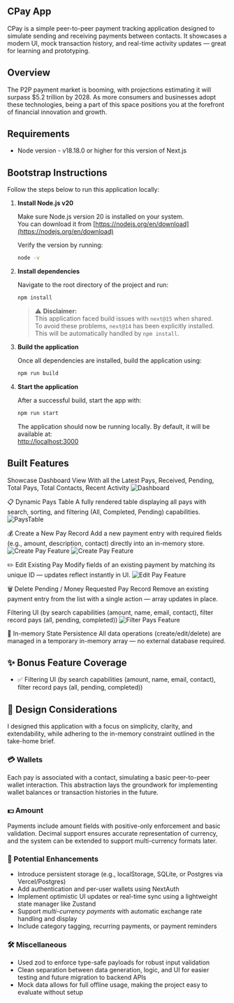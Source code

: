 ## CPay App

CPay is a simple peer-to-peer payment tracking application designed to simulate sending and receiving payments between contacts. It showcases a modern UI, mock transaction history, and real-time activity updates — great for learning and prototyping.

## Overview

The P2P payment market is booming, with projections estimating it will surpass $5.2 trillion by 2028. As more consumers and businesses adopt these technologies, being a part of this space positions you at the forefront of financial innovation and growth.

## Requirements

- Node version - v18.18.0 or higher for this version of Next.js

## Bootstrap Instructions

Follow the steps below to run this application locally:

1. **Install Node.js v20**

   Make sure Node.js version 20 is installed on your system.  
   You can download it from [https://nodejs.org/en/download](https://nodejs.org/en/download)

   Verify the version by running:
   ```bash
   node -v
   ```

2. **Install dependencies**

   Navigate to the root directory of the project and run:
   ```bash
   npm install
   ```

   > ⚠️ **Disclaimer:**  
   > This application faced build issues with `next@15` when shared.  
   > To avoid these problems, `next@14` has been explicitly installed.  
   > This will be automatically handled by `npm install`.

3. **Build the application**

   Once all dependencies are installed, build the application using:
   ```bash
   npm run build
   ```

4. **Start the application**

   After a successful build, start the app with:
   ```bash
   npm run start
   ```
   The application should now be running locally. By default, it will be available at:  
   [http://localhost:3000](http://localhost:3000)

## Built Features

Showcase Dashboard View With all the Latest Pays, Received, Pending, Total Pays, Total Contacts, Recent Activity
![Dashboard](./assets/dashboard.png)

📋 Dynamic Pays Table
A fully rendered table displaying all pays with search, sorting, and filtering (All, Completed, Pending) capabilities.
![PaysTable](./assets/all_pays.png)

💰 Create a New Pay Record
Add a new payment entry with required fields (e.g., amount, description, contact) directly into an in-memory store.
![Create Pay Feature](./assets/create_pay.png)
![Create Pay Feature](./assets/create_pay_2.png)

✏️ Edit Existing Pay
Modify fields of an existing payment by matching its unique ID — updates reflect instantly in UI.
![Edit Pay Feature](./assets/edit_pay.png)

🗑️ Delete Pending / Money Requested Pay Record
Remove an existing payment entry from the list with a single action — array updates in place.

Filtering UI (by search capabilities (amount, name, email, contact), filter record pays (all, pending, completed))
![Filter Pays Feature](./assets/pays_filter_by_name.png)

🔄 In-memory State Persistence
All data operations (create/edit/delete) are managed in a temporary in-memory array — no external database required.

## ✨ Bonus Feature Coverage

- ✅ Filtering UI (by search capabilities (amount, name, email, contact), filter record pays (all, pending, completed))


## 🧠 Design Considerations

I designed this application with a focus on simplicity, clarity, and extendability, while adhering to the in-memory constraint outlined in the take-home brief.

### 💳 Wallets
Each pay is associated with a contact, simulating a basic peer-to-peer wallet interaction. This abstraction lays the groundwork for implementing wallet balances or transaction histories in the future.

### 💵 Amount
Payments include amount fields with positive-only enforcement and basic validation. Decimal support ensures accurate representation of currency, and the system can be extended to support multi-currency formats later.

### 🚀 Potential Enhancements
- Introduce persistent storage (e.g., localStorage, SQLite, or Postgres via Vercel/Postgres)
- Add authentication and per-user wallets using NextAuth
- Implement optimistic UI updates or real-time sync using a lightweight state manager like Zustand
- Support *multi-currency payments* with automatic exchange rate handling and display
- Include category tagging, recurring payments, or payment reminders

### 🛠 Miscellaneous
- Used zod to enforce type-safe payloads for robust input validation
- Clean separation between data generation, logic, and UI for easier testing and future migration to backend APIs
- Mock data allows for full offline usage, making the project easy to evaluate without setup
